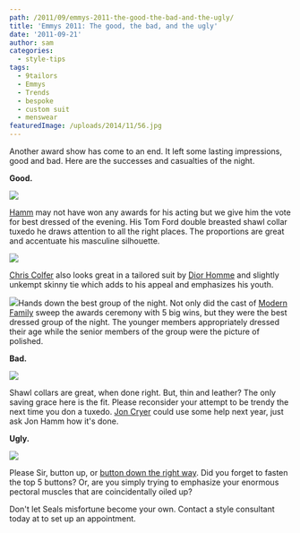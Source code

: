 ```yaml
---
path: /2011/09/emmys-2011-the-good-the-bad-and-the-ugly/
title: 'Emmys 2011: The good, the bad, and the ugly'
date: '2011-09-21'
author: sam
categories:
  - style-tips
tags:
  - 9tailors
  - Emmys
  - Trends
  - bespoke
  - custom suit
  - menswear
featuredImage: /uploads/2014/11/56.jpg
---
```

Another award show has come to an end. It left some lasting impressions, good and bad. Here are the successes and casualties of the night.

**Good.**

[![](http://3.bp.blogspot.com/-iPq3csy_vDk/Tnn84LXvutI/AAAAAAAAAy8/aun-zlsPUJw/s400/jhamm_2.jpg)](http://3.bp.blogspot.com/-iPq3csy_vDk/Tnn84LXvutI/AAAAAAAAAy8/aun-zlsPUJw/s1600/jhamm_2.jpg)

[Hamm](http://en.wikipedia.org/wiki/Jon_Hamm) may not have won any awards for his acting but we give him the vote for best dressed of the evening. His Tom Ford double breasted shawl collar tuxedo he draws attention to all the right places. The proportions are great and accentuate his masculine silhouette.

[![](http://2.bp.blogspot.com/-T888NCLbUiw/Tnn_Q2kzupI/AAAAAAAAAzE/KZ_S0Tk47c4/s400/chris_2.jpg)](http://2.bp.blogspot.com/-T888NCLbUiw/Tnn_Q2kzupI/AAAAAAAAAzE/KZ_S0Tk47c4/s1600/chris_2.jpg)

[Chris Colfer](http://www.imdb.com/name/nm3182094/) also looks great in a tailored suit by [Dior Homme](http://www.diorhomme.com/) and slightly unkempt skinny tie which adds to his appeal and emphasizes his youth.

[![](http://4.bp.blogspot.com/-u2BW39pZxzw/Tnn5BJKQSQI/AAAAAAAAAys/qj2TTbQnEgs/s400/modern-family-emmy-wins.jpg)](http://4.bp.blogspot.com/-u2BW39pZxzw/Tnn5BJKQSQI/AAAAAAAAAys/qj2TTbQnEgs/s1600/modern-family-emmy-wins.jpg)Hands down the best group of the night. Not only did the cast of [Modern Family](http://www.imdb.com/title/tt1442437/) sweep the awards ceremony with 5 big wins, but they were the best dressed group of the night. The younger members appropriately dressed their age while the senior members of the group were the picture of polished.

**Bad.**

[![](http://4.bp.blogspot.com/-KQ1th5FPFMY/Tnn5A8MVpAI/AAAAAAAAAyk/HQPC_QeglrI/s400/jcryer.jpg)](http://4.bp.blogspot.com/-KQ1th5FPFMY/Tnn5A8MVpAI/AAAAAAAAAyk/HQPC_QeglrI/s1600/jcryer.jpg)

Shawl collars are great, when done right. But, thin and leather? The only saving grace here is the fit. Please reconsider your attempt to be trendy the next time you don a tuxedo. [Jon Cryer](http://en.wikipedia.org/wiki/Jon_Cryer) could use some help next year, just ask Jon Hamm how it's done.

**Ugly.**

[![](http://3.bp.blogspot.com/-cwqR9Cen8tA/Tnn5BYCWxkI/AAAAAAAAAy0/ESDk5tU6jqY/s400/seal.jpg)](http://3.bp.blogspot.com/-cwqR9Cen8tA/Tnn5BYCWxkI/AAAAAAAAAy0/ESDk5tU6jqY/s1600/seal.jpg)

Please Sir, button up, or [button down the right way](http://2011/03/steal-this-look-javier-bardem.html). Did you forget to fasten the top 5 buttons? Or, are you simply trying to emphasize your enormous pectoral muscles that are coincidentally oiled up?

Don't let Seals misfortune become your own. Contact a style consultant today at to set up an appointment.